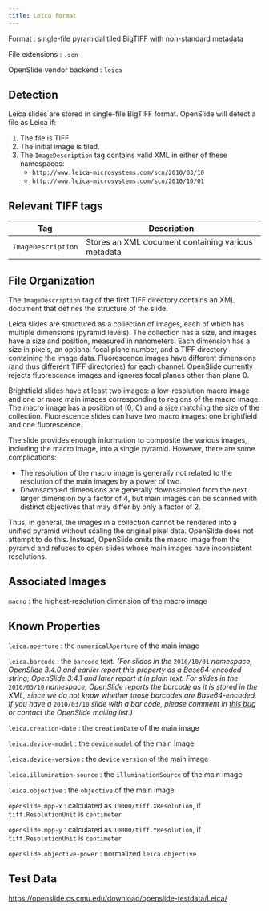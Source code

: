 ```yaml
---
title: Leica format
---
```


Format
: single-file pyramidal tiled BigTIFF with non-standard metadata

File extensions
: `.scn`

OpenSlide vendor backend
: `leica`


Detection
---------

Leica slides are stored in single-file BigTIFF format.
OpenSlide will detect a file as Leica if:

 1. The file is TIFF.
 2. The initial image is tiled.
 3. The `ImageDescription` tag contains valid XML in either of these namespaces:
    - `http://www.leica-microsystems.com/scn/2010/03/10`
    - `http://www.leica-microsystems.com/scn/2010/10/01`


Relevant TIFF tags
------------------

Tag                 | Description                    |
--------------------|--------------------------------|
`ImageDescription`|Stores an XML document containing various metadata|


File Organization
-----------------

The `ImageDescription` tag of the first TIFF directory contains an XML
document that defines the structure of the slide.

Leica slides are structured as a collection of images, each of which has
multiple dimensions (pyramid levels).  The collection has a size, and images
have a size and position, measured in nanometers.
Each dimension has a size in pixels, an optional focal plane
number, and a TIFF directory containing the image data.  Fluorescence images
have different dimensions (and thus different TIFF directories) for each
channel.  OpenSlide currently rejects fluorescence images and ignores focal
planes other than plane 0.

Brightfield slides have at least two images: a low-resolution macro image
and one or more main images corresponding to regions of the macro image.
The macro image has a position of (0, 0) and a size matching the size of the
collection.  Fluorescence slides can have two macro images: one brightfield
and one fluorescence.

The slide provides enough information to composite the various images,
including the macro image, into a single pyramid.  However, there are some
complications:

- The resolution of the macro image is generally not related to the
resolution of the main images by a power of two.
- Downsampled dimensions are generally downsampled from the next larger
dimension by a factor of 4, but main images can be scanned with distinct
objectives that may differ by only a factor of 2.

Thus, in general, the images in a collection cannot be rendered into a
unified pyramid without scaling the original pixel data.  OpenSlide does not
attempt to do this.  Instead, OpenSlide omits the macro image from the
pyramid and refuses to open slides whose main images have inconsistent
resolutions.


Associated Images
-----------------

`macro`
: the highest-resolution dimension of the macro image


Known Properties
----------------

`leica.aperture`
: the `numericalAperture` of the main image

`leica.barcode`
: the `barcode` text.  *(For slides in the* `2010/10/01` *namespace,
OpenSlide 3.4.0 and earlier report this property as a Base64-encoded string;
OpenSlide 3.4.1 and later report it in plain text.  For slides in the*
`2010/03/10` *namespace, OpenSlide reports the barcode as it is stored in
the XML, since we do not know whether those barcodes are Base64-encoded.  If
you have a* `2010/03/10` *slide with a bar code, please comment in [this
bug](https://github.com/openslide/openslide/issues/155) or contact the
OpenSlide mailing list.)*

`leica.creation-date`
: the `creationDate` of the main image

`leica.device-model`
: the `device` `model` of the main image

`leica.device-version`
: the `device` `version` of the main image

`leica.illumination-source`
: the `illuminationSource` of the main image

`leica.objective`
: the `objective` of the main image

`openslide.mpp-x`
: calculated as `10000/tiff.XResolution`, if `tiff.ResolutionUnit` is
`centimeter`

`openslide.mpp-y`
: calculated as `10000/tiff.YResolution`, if `tiff.ResolutionUnit` is
`centimeter`

`openslide.objective-power`
: normalized `leica.objective`


Test Data
---------

<https://openslide.cs.cmu.edu/download/openslide-testdata/Leica/>
